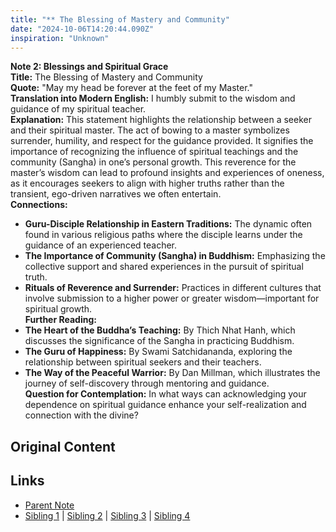 ```yaml
---
title: "** The Blessing of Mastery and Community"
date: "2024-10-06T14:20:44.090Z"
inspiration: "Unknown"
---
```


  
**Note 2: Blessings and Spiritual Grace**  
**Title:** The Blessing of Mastery and Community  
**Quote:** "May my head be forever at the feet of my Master."  
**Translation into Modern English:** I humbly submit to the wisdom and guidance of my spiritual teacher.  
**Explanation:** This statement highlights the relationship between a seeker and their spiritual master. The act of bowing to a master symbolizes surrender, humility, and respect for the guidance provided. It signifies the importance of recognizing the influence of spiritual teachings and the community (Sangha) in one’s personal growth. This reverence for the master’s wisdom can lead to profound insights and experiences of oneness, as it encourages seekers to align with higher truths rather than the transient, ego-driven narratives we often entertain.  
**Connections:**  
- **Guru-Disciple Relationship in Eastern Traditions:** The dynamic often found in various religious paths where the disciple learns under the guidance of an experienced teacher.  
- **The Importance of Community (Sangha) in Buddhism:** Emphasizing the collective support and shared experiences in the pursuit of spiritual truth.  
- **Rituals of Reverence and Surrender:** Practices in different cultures that involve submission to a higher power or greater wisdom—important for spiritual growth.  
**Further Reading:**  
- **The Heart of the Buddha’s Teaching:** By Thich Nhat Hanh, which discusses the significance of the Sangha in practicing Buddhism.  
- **The Guru of Happiness:** By Swami Satchidananda, exploring the relationship between spiritual seekers and their teachers.  
- **The Way of the Peaceful Warrior:** By Dan Millman, which illustrates the journey of self-discovery through mentoring and guidance.  
**Question for Contemplation:** In what ways can acknowledging your dependence on spiritual guidance enhance your self-realization and connection with the divine?  


## Original Content



## Links

- [Parent Note](/parent-note.md)
- [Sibling 1](/zettel1.md) | [Sibling 2](/zettel2.md) | [Sibling 3](/zettel3.md) | [Sibling 4](/zettel4.md)
